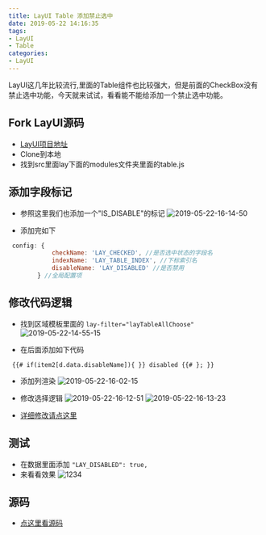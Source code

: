 ```yaml
---
title: LayUI Table 添加禁止选中
date: 2019-05-22 14:16:35
tags: 
- LayUI
- Table
categories:
- LayUI
---
```

LayUI这几年比较流行,里面的Table组件也比较强大，但是前面的CheckBox没有禁止选中功能，今天就来试试，看看能不能给添加一个禁止选中功能。
## Fork LayUI源码
- [LayUI项目地址](https://github.com/sentsin/layui)
- Clone到本地
- 找到src里面lay下面的modules文件夹里面的table.js

## 添加字段标记
- 参照这里我们也添加一个"IS_DISABLE"的标记
![2019-05-22-16-14-50](http://qiniu.ionic.fun/2019-05-22-16-14-50.png)

- 添加完如下
```javascript
 config: {
            checkName: 'LAY_CHECKED', //是否选中状态的字段名
            indexName: 'LAY_TABLE_INDEX', //下标索引名
            disableName: 'LAY_DISABLED' //是否禁用
        } //全局配置项
```
## 修改代码逻辑

- 找到区域模板里面的  ` lay-filter="layTableAllChoose" `
![2019-05-22-14-55-15](http://qiniu.ionic.fun/2019-05-22-14-55-15.png)

- 在后面添加如下代码
``` javascrtpt
 {{# if(item2[d.data.disableName]){ }} disabled {{# }; }} 
 ```
 - 添加列渲染
 ![2019-05-22-16-02-15](http://qiniu.ionic.fun/2019-05-22-16-02-15.png)

 - 修改选择逻辑
 ![2019-05-22-16-12-51](http://qiniu.ionic.fun/2019-05-22-16-12-51.png)
 ![2019-05-22-16-13-23](http://qiniu.ionic.fun/2019-05-22-16-13-23.png)
- [详细修改请点这里](https://github.com/ZeroX-V/layui/commit/a9b20f55c9881916125b9e9e62a1c33b4804a351?diff=unified)
 

## 测试

 - 在数据里面添加 `"LAY_DISABLED": true,`
 - 来看看效果
![1234](http://qiniu.ionic.fun/1234.gif)

## 源码
 - [点这里看源码](https://github.com/ZeroX-V/layui/blob/master/src/lay/modules/table.js)
